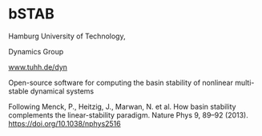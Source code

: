 # bSTAB

Hamburg University of Technology,

Dynamics Group

www.tuhh.de/dyn


Open-source software for computing the basin stability of nonlinear multi-stable dynamical systems

Following
Menck, P., Heitzig, J., Marwan, N. et al. How basin stability complements the linear-stability paradigm. Nature Phys 9, 89–92 (2013). https://doi.org/10.1038/nphys2516 
